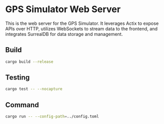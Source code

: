 # GPS Simulator Web Server

This is the web server for the GPS Simulator. It leverages Actix to expose APIs over HTTP, utilizes WebSockets to stream data to the frontend, and integrates SurrealDB for data storage and management.

## Build
```sh
cargo build --release
```

## Testing
```sh
cargo test -- --nocapture
```

## Command
```sh
cargo run -- --config-path=../config.toml
```
